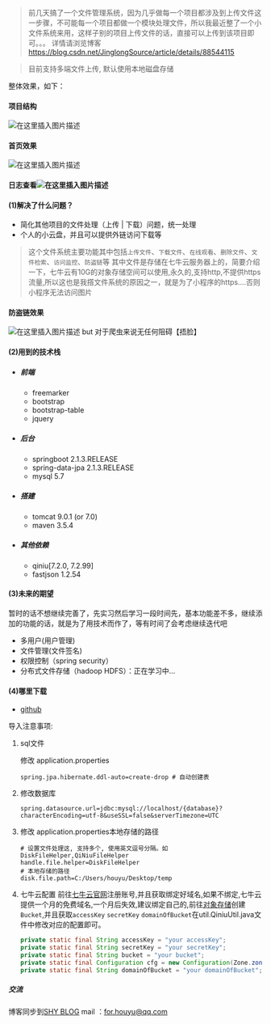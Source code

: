 > 前几天搞了一个文件管理系统，因为几乎做每一个项目都涉及到上传文件这一步骤，不可能每一个项目都做一个模块处理文件，所以我最近整了一个小文件系统来用，这样子别的项目上传文件的话，直接可以上传到该项目即可。。。
> 详情请浏览博客 https://blog.csdn.net/JinglongSource/article/details/88544115

> 目前支持多端文件上传, 默认使用本地磁盘存储


整体效果，如下：

#### 项目结构
![在这里插入图片描述](https://shaines.cn/view/image?src=https://img-blog.csdnimg.cn/20190313233907508.jpg?x-oss-process=image/watermark,type_ZmFuZ3poZW5naGVpdGk,shadow_10,text_aHR0cHM6Ly9ibG9nLmNzZG4ubmV0L0ppbmdsb25nU291cmNl,size_16,color_FFFFFF,t_70)

#### 首页效果
![在这里插入图片描述](https://shaines.cn/view/image?src=https://img-blog.csdnimg.cn/20190313222119329.png?x-oss-process=image/watermark,type_ZmFuZ3poZW5naGVpdGk,shadow_10,text_aHR0cHM6Ly9ibG9nLmNzZG4ubmV0L0ppbmdsb25nU291cmNl,size_16,color_FFFFFF,t_70)
#### 日志查看![在这里插入图片描述](https://shaines.cn/view/image?src=https://img-blog.csdnimg.cn/20190313222544156.jpg?x-oss-process=image/watermark,type_ZmFuZ3poZW5naGVpdGk,shadow_10,text_aHR0cHM6Ly9ibG9nLmNzZG4ubmV0L0ppbmdsb25nU291cmNl,size_16,color_FFFFFF,t_70)
#### (1)解决了什么问题？

 - 简化其他项目的文件处理（上传 | 下载）问题，统一处理
 - 个人的小云盘，并且可以提供外链访问下载等

> 这个文件系统主要功能其中包括`上传文件`、`下载文件`、`在线观看`、`删除文件`、`文件检索`、`访问监控`、`防盗链`等
> 其中文件是存储在七牛云服务器上的，简要介绍一下，七牛云有10G的对象存储空间可以使用,永久的,支持http,不提供https流量,所以这也是我撘文件系统的原因之一，就是为了小程序的https....否则小程序无法访问图片

#### 防盗链效果
![在这里插入图片描述](https://shaines.cn/view/image?src=https://img-blog.csdnimg.cn/20190313225348446.png?x-oss-process=image/watermark,type_ZmFuZ3poZW5naGVpdGk,shadow_10,text_aHR0cHM6Ly9ibG9nLmNzZG4ubmV0L0ppbmdsb25nU291cmNl,size_16,color_FFFFFF,t_70)
but 对于爬虫来说无任何阻碍【捂脸】

#### (2)用到的技术栈
 - ##### 前端
   - freemarker
   - bootstrap
   - bootstrap-table
   - jquery
 - ##### 后台
   - springboot 2.1.3.RELEASE
   - spring-data-jpa 2.1.3.RELEASE
   - mysql 5.7

 - ##### 搭建
    - tomcat 9.0.1 (or 7.0)
    - maven 3.5.4

 - ##### 其他依赖
    - qiniu[7.2.0, 7.2.99]
    - fastjson 1.2.54


#### (3)未来的期望
暂时的话不想继续完善了，先实习然后学习一段时间先，基本功能差不多，继续添加的功能的话，就是为了用技术而作了，等有时间了会考虑继续迭代吧

- 多用户(用户管理)
- 文件管理(文件签名)
- 权限控制（spring security）
- 分布式文件存储（hadoop HDFS）：正在学习中...

#### (4)哪里下载

* [github](https://github.com/HouYuSource/filesystem.git)

导入注意事项:

 1. sql文件 

    修改 application.properties
    ```properties
    spring.jpa.hibernate.ddl-auto=create-drop # 自动创建表
    ```
 2. 修改数据库
    ```properties
    spring.datasource.url=jdbc:mysql://localhost/{database}?characterEncoding=utf-8&useSSL=false&serverTimezone=UTC
    ```


 3. 修改 application.properties本地存储的路径
    ```properties
    # 设置文件处理这, 支持多个, 使用英文逗号分隔。如 DiskFileHelper,QiNiuFileHelper
	handle.file.helper=DiskFileHelper
	# 本地存储的路径
	disk.file.path=C:/Users/houyu/Desktop/temp
    ```

 
 4. 七牛云配置
    前往[七牛云官网](https://portal.qiniu.com)注册账号,并且获取绑定好域名,如果不绑定,七牛云提供一个月的免费域名,一个月后失效,建议绑定自己的,前往[对象存储](https://portal.qiniu.com/bucket)创建`Bucket`,并且获取`accessKey` `secretKey` `domainOfBucket`在util.QiniuUtil.java文件中修改对应的配置即可。
    ```java
	private static final String accessKey = "your accessKey";
    private static final String secretKey = "your secretKey";
    private static final String bucket = "your bucket";
    private static final Configuration cfg = new Configuration(Zone.zone0());
    private static final String domainOfBucket = "your domainOfBucket";
    ```


##### 交流
博客同步到[SHY BLOG](https://www.shaines.cn)
mail ：for.houyu@qq.com
